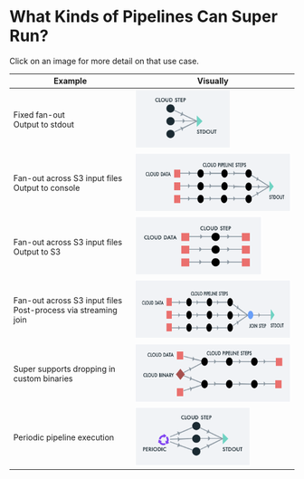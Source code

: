 # What Kinds of Pipelines Can Super Run?

Click on an image for more detail on that use case.

|Example|Visually|
|-------|--------|
|Fixed fan-out<br>Output to stdout|[<img src="./images/runvis1.png" height="104">](./example1.md)|
|Fan-out across S3 input files<br>Output to console|[<img src="./images/runvis3.png" height="104">](./example3.md)|
|Fan-out across S3 input files<br>Output to S3|[<img src="./images/runvis2.png" height="104">](./example2.md)|
|Fan-out across S3 input files<br>Post-process via streaming join|[<img src="./images/runvis4.png" height="104">](./example4.md)|
|Super supports dropping in custom binaries|[<img src="./images/runvis5.png" height="104">](./example5.md)|
|Periodic pipeline execution|[<img src="./images/runvis6.png" height="104">](./example6.md)|
